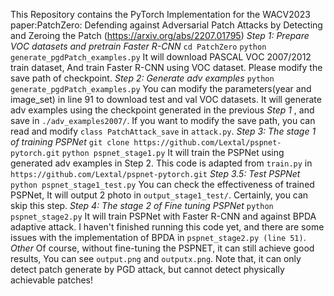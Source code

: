 This Repository contains the PyTorch Implementation for the WACV2023 paper:PatchZero: Defending against Adversarial Patch Attacks by Detecting and Zeroing the Patch  (https://arxiv.org/abs/2207.01795)
*Step 1: Prepare VOC datasets and pretrain Faster R-CNN*
    ```cd PatchZero```
    ```python generate_pgdPatch_examples.py```
    It will download PASCAL VOC 2007/2012 train dataset, And train Faster R-CNN using VOC dataset.
    Please modify the save path of checkpoint.
*Step 2: Generate adv examples*
    ```python generate_pgdPatch_examples.py```
    You can modify the parameters(year and image_set) in line 91 to download test and val VOC datasets.
    It will generate adv examples using the checkpoint generated in the previous *Step 1* , and save in ```./adv_examples2007/```.
    If you want to modify the save path, you can read and modify ```class PatchAttack_save``` in ```attack.py```.
*Step 3: The stage 1 of training PSPNet*
    ```git clone https://github.com/Lextal/pspnet-pytorch.git```
    ```python pspnet_stage1.py```
    It will train the PSPNet using generated adv examples in Step 2.
    This code is adapted from ```train.py``` in ```https://github.com/Lextal/pspnet-pytorch.git```
*Step 3.5: Test PSPNet*
    ```python pspnet_stage1_test.py```
    You can check the effectiveness of trained PSPNet, It will output 2 photo in ```output_stage1_test/```.
    Certainly, you can skip this step.
*Step 4: The stage 2 of Fine tuning PSPNet*
    ```python pspnet_stage2.py```
    It will train PSPNet with Faster R-CNN and against BPDA adaptive attack.
    I haven't finished running this code yet, and there are some issues with the implementation of BPDA in ```pspnet_stage2.py (line 51)```.
*Other*
    Of course, without fine-tuning the PSPNET, it can still achieve good results, You can see ```output.png``` and ```outputx.png```.
    Note that, it can only detect patch generate by PGD attack, but cannot detect physically achievable patches!